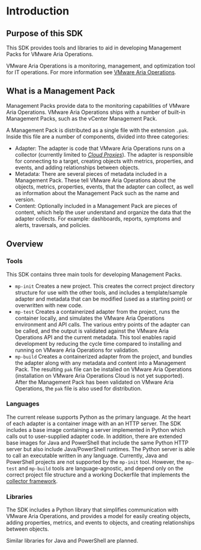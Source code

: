 # Introduction

## Purpose of this SDK

This SDK provides tools and libraries to aid in developing Management Packs for VMware Aria Operations.

VMware Aria Operations is a monitoring, management, and optimization tool for IT operations. For more information see [VMware Aria Operations](https://www.vmware.com/products/vrealize-operations.html).

## What is a Management Pack

Management Packs provide data to the monitoring capabilities of VMware Aria Operations. VMware Aria Operations ships with a number of built-in Management Packs, such as the vCenter Management Pack.

A Management Pack is distributed as a single file with the extension `.pak`. Inside this file are a number of components, divided into three categories:

  * Adapter: The adapter is code that VMware Aria Operations runs on a collector (currently limited to [_Cloud Proxies_](https://docs.vmware.com/en/vRealize-Operations/8.6/com.vmware.vcom.vapp.doc/GUID-7C52B725-4675-4A58-A0AF-6246AEFA45CD.html)). The adapter is responsible for connecting to a target, creating objects with metrics, properties, and events, and adding relationships between objects.
  * Metadata: There are several pieces of metadata included in a Management Pack. These tell VMware Aria Operations about the objects, metrics, properties, events, that the adapter can collect, as well as information about the Management Pack such as the name and version.
  * Content: Optionally included in a Management Pack are pieces of content, which help the user understand and organize the data that the adapter collects. For example: dashboards, reports, symptoms and alerts, traversals, and policies.

## Overview

### Tools
This SDK contains three main tools for developing Management Packs.

  * `mp-init` Creates a new project. This creates the correct project directory structure for use with the other tools, and includes a template/sample adapter and metadata that can be modified (used as a starting point) or overwritten with new code.
  * `mp-test` Creates a containerized adapter from the project, runs the container locally, and simulates the VMware Aria Operations environment and API calls. The various entry points of the adapter can be called, and the output is validated against the VMware Aria Operations API and the current metadata. This tool enables rapid development by reducing the cycle time compared to installing and running on VMware Aria Operations for validation.
  * `mp-build` Creates a containerized adapter from the project, and bundles the adapter along with any metadata and content into a Management Pack. The resulting `pak` file can be installed on VMware Aria Operations (installation on VMware Aria Operations Cloud is not yet supported). After the Management Pack has been validated on VMware Aria Operations, the `pak` file is also used for distribution.

### Languages
The current release supports Python as the primary language. At the heart of each adapter is a container image with an
an HTTP server. The SDK includes a base image containing a server implemented in Python which calls out to user-supplied
adapter code. In addition, there are extended base images for Java and PowerShell that include the same Python HTTP
server but also include Java/PowerShell runtimes. The Python server is able to call an executable written in any
language. Currently, Java and PowerShell projects are not supported by the `mp-init` tool. However, the `mp-test`
and `mp-build` tools are language-agnostic, and depend only on the correct project file structure and a working
Dockerfile that implements
the [collector framework](https://github.com/vmware/vmware-aria-operations-integration-sdk/blob/main/vmware_aria_operations_integration_sdk/api/vmware-aria-operations-collector-fwk2.json).

### Libraries

The SDK includes a Python library that simplifies communication with VMware Aria Operations, and provides a model for easily creating objects, adding properties, metrics, and events to objects, and creating relationships between objects.

Similar libraries for Java and PowerShell are planned.
